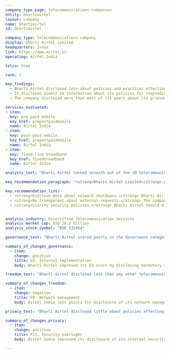 ```yaml
---
company_type_page: telecommunications-companies
entity: bhartiairtel
layout: company
name: bhartiairtel
id: bhartiairtel

company_type: Telecommunications company
display: Bharti Airtel Limited
headquarters: India
link: https://www.airtel.in
operating: Airtel India

telco: true

rank: 7

key_findings:
  - Bharti Airtel disclosed less about policies and practices affecting freedom of expression and privacy than most other telecommunications companies evaluated.
  - It disclosed almost no information about its policies for responding to network shutdown demands from the Indian government, despite the increasing number of these types of requests and the significant human rights risks they pose.
  - The company disclosed more than most of its peers about its grievance and remedy mechanisms, since Indian law requires companies to offer users redress.

services_evaluated:
- item:
  key: pre-paid mobile
  key_href: prepostpaidmobile
  name: Airtel India
- item:
  key: post-paid mobile
  key_href: prepostpaidmobile
  name: Airtel India
- item:
  key: fixed-line broadband
  key_href: fixedbroadband
  name: Airtel India

analysis_text: "Bharti Airtel ranked seventh out of the 10 telecommunications companies evaluated, disclosing less than most of its peers about policies and practices affecting freedom of expression and privacy. The company made a slight improvement to its privacy commitments by disclosing employee training on security practices and that it monitors employee access to user information. Notably, Bharti Airtel received one of the highest scores in the Index for its grievance and remedy mechanisms (G6), as <a href=\"http://meity.gov.in/sites/upload_files/dit/files/GSR313E_10511(1).pdf\" target=\"_blank\">Indian law</a> requires service providers to have redress mechanisms in place. However, the company continued to disclose less than any other telecommunications company in the Index about policies affecting freedom of expression. <a href=\"https://freedomhouse.org/report/freedom-net/2017/india\" target=\"_blank\">Freedom House</a> rates the internet environment in India as “Partly Free,” noting a sharp increase in the number of government orders to shutdown networks. Still, the company disclosed little about its policies for responding to these types of government demands. While Indian law prevents companies from disclosing information about specific government content restriction and shutdown orders, there are no legal obstacles preventing companies from disclosing policies for responding to these requests or from having a policy of notifying users about these actions."

key_recommendation_paragraph: "<strong>Bharti Airtel Limited</strong> provides telecommunication systems and services worldwide, including in India, South Asia, and Africa. The group delivers a variety of fixed and mobile voice and data telecommunications services across these markets."

key_recommendation_list:
  - <strong>Disclose more about network shutdowns.</strong> Bharti Airtel should disclose information about its policies and practices for handling government demands to shut down networks, and commit to push back on such requests.
  - <strong>Be transparent about external requests.</strong> The company should disclose information about its processes for responding to government and private requests to block content or restrict accounts and to hand over user information.
  - <strong>Clarify security policies.</strong> Bharti Airtel should disclose more about its security policies and practices, including its processes for responding to data breaches.


analysis_industry: Diversified Telecommunication Services
analysis_market_cap: USD 26.1 billion
analysis_stock_symbol: "BSE 532454"

governance_text: "Bharti Airtel scored poorly in the Governance category, placing in the bottom half of all telecommunications companies evaluated. While it has a <a href=\"http://www.airtel.in/sustainability-file/home.html\" target=\"_blank\">corporate social responsibility program</a> that stresses the importance of a “responsible business approach” addressing “every dimension of how business operates in the social, cultural, and economic environment,” the company demonstrated weak commitments to users’ freedom of expression and privacy rights. While scoring less than most other telecommunications companies on all governance indicators, it outperformed most of its peers on disclosure of grievance and remedy mechanisms (G6). Notably, Bharti Airtel tied for second place with Vodafone for grievance and remedy mechanisms (G6), as <a href=\"http://meity.gov.in/sites/upload_files/dit/files/GSR313E_10511(1).pdf\" target=\"_blank\">Indian law requires service providers to have grievance officers and redress mechanisms in place.</a>"

summary_of_changes_governance:
  - item:
    change: positive
    title: G3. Internal implementation
    body: Bharti Airtel improved its G3 score by disclosing mandatory employee training on security issues, however, it was not clear if this program covers a broader range of privacy issues which go beyond data security concerns.

freedom_text: "Bharti Airtel disclosed less than any other telecommunications company about policies affecting freedom of expression. <br /><br /><strong>Content and account restrictions:</strong> Like most of its peers, Bharti Airtel disclosed nothing about how it handles and complies with government and private requests to restrict content or accounts (F5-F7). <a href=\"http://cis-india.org/internet-governance/resources/information-technology-procedure-and-safeguards-for-blocking-for-access-of-information-by-public-rules-2009\" target=\"_blank\">Indian law</a> forbids disclosure of specific government orders to block content, but nothing prevents companies from disclosing processes for handling these types of requests, or from having a clear policy of notifying users when they restrict or block content that users publish, transmit, or attempt to access (F8). <br /><br /><strong>Network management and shutdowns:</strong> Airtel India disclosed little information about its network management policies (F9) or about its policies and practices related to network shutdowns (F10). While <a href=\"http://dot.gov.in/sites/default/files/internet-licence-dated%2016-10-2007_0.pdf\" target=\"_blank\">Indian law</a> prevents companies from disclosing information about specific government shutdown orders, there is no legal obstacle to disclosing company policies for evaluating and responding to shutdown requests, or from having a policy to notify users about shutdowns.<br /><br /><strong>Identity policy:</strong> Airtel India disclosed that it requires pre-paid mobile users to provide government-issued identification (F11), as <a href=\"http://www.dot.gov.in/access-services/subscriber-verification\" target=\"_blank\">required by law</a>."

summary_of_changes_freedom:
  - item:
    change: negative
    title: F9. Network management
    body: Airtel India lost points for disclosure of its network management practices, since its previously disclosed zero rating program was no longer in effect and researchers could not locate any updated disclosure for its post-paid mobile service.

privacy_text: "Bharti Airtel disclosed little about policies affecting users’ privacy, disclosing more than only MTN, Etisalat, and Ooredoo, the lowest-scoring companies in this category.<br /><br /><strong>Handling of user information:</strong> Airtel India disclosed less than most other telecommunications companies about how it handles user information, but more than MTN South Africa, Etisalat UAE, and Ooredoo Qatar (P3-P8). It disclosed some information about what types of user information it collects, shares, and for what purpose (P3, P4, P5), but nothing about how long it retains this information (P6). The company also failed to disclose whether it enables users to control what information about them is collected and shared, or if users can obtain the information the company holds about them (P7, P8).<br /><br /><strong>Requests for user information:</strong> Like most other telecommunications companies, Bharti Airtel disclosed little about how it handles government and private requests for user information (P10-P11). Indian law prevents companies from publishing data on government requests for user information but does not prevent them from disclosing their processes for responding to these requests. <br /><br /><strong>Security:</strong> Airtel India scored above the telecommunications company average on these indicators, on par with América Móvil’s Telcel and Orange France (P13-P18). The company slightly improved its disclosure of policies limiting employee access to user data (P13), however it offered no information about its policies for addressing security vulnerabilities (P14) or for responding to data breaches (P15)."

summary_of_changes_privacy:
  - item:
    change: positive
    title: P13. Security oversight
    body: Airtel India improved its disclosure of its internal security monitoring policies by providing more detailed information about how the company monitors and limits employees’ access to user data.

---
```


